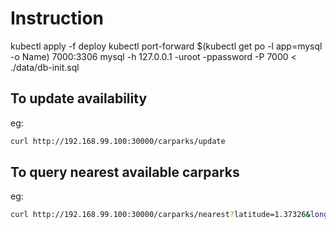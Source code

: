 # Instruction

kubectl apply -f deploy
kubectl port-forward $(kubectl get po -l app=mysql -o Name) 7000:3306
mysql -h 127.0.0.1 -uroot -ppassword -P 7000 < ./data/db-init.sql

## To update availability
eg: 
``` bash
curl http://192.168.99.100:30000/carparks/update
```

## To query nearest available carparks
eg: 
``` bash
curl http://192.168.99.100:30000/carparks/nearest?latitude=1.37326&longitude=103.897&page=4&per_page=5
```
